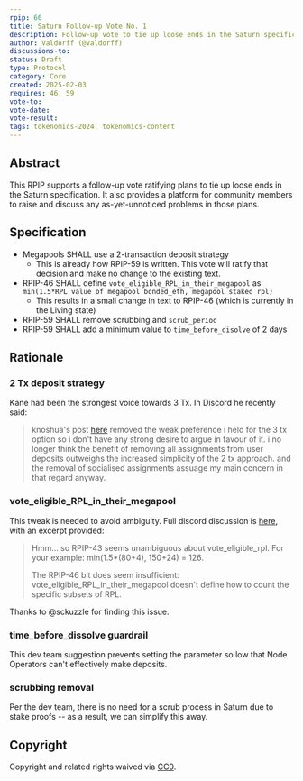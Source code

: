 ```yaml
---
rpip: 66
title: Saturn Follow-up Vote No. 1
description: Follow-up vote to tie up loose ends in the Saturn specification
author: Valdorff (@Valdorff)
discussions-to: 
status: Draft
type: Protocol
category: Core
created: 2025-02-03
requires: 46, 59
vote-to:
vote-date:
vote-result:
tags: tokenomics-2024, tokenomics-content
---
```


## Abstract
This RPIP supports a follow-up vote ratifying plans to tie up loose ends in the Saturn specification. It also provides a platform for community members to raise and discuss any as-yet-unnoticed problems in those plans.

## Specification
- Megapools SHALL use a 2-transaction deposit strategy
  - This is already how RPIP-59 is written. This vote will ratify that decision and make no change to the existing text.
- RPIP-46 SHALL define `vote_eligible_RPL_in_their_megapool` as `min(1.5*RPL value of megapool bonded_eth, megapool staked rpl)`
  - This results in a small change in text to RPIP-46 (which is currently in the Living state)
- RPIP-59 SHALL remove scrubbing and `scrub_period` 
- RPIP-59 SHALL add a minimum value to `time_before_disolve` of 2 days

## Rationale

### 2 Tx deposit strategy

Kane had been the strongest voice towards 3 Tx. In Discord he recently said:
> knoshua's post [here](https://discord.com/channels/405159462932971535/1215788197842255972/1261344716394463392) removed the weak preference i held for the 3 tx option so i don't have any strong desire to argue in favour of it. i no longer think the benefit of removing all assignments from user deposits outweighs the increased simplicity of the 2 tx approach. and the removal of socialised assignments assuage my main concern in that regard anyway.


### vote_eligible_RPL_in_their_megapool
This tweak is needed to avoid ambiguity. Full discord discussion is [here](https://discord.com/channels/405159462932971535/1215788197842255972/1333479516244410471), with an excerpt provided:
> Hmm... so RPIP-43 seems unambiguous about vote_eligible_rpl. For your example: min(1.5*(80+4), 150+24) = 126.
> 
> The RPIP-46 bit does seem insufficient: vote_eligible_RPL_in_their_megapool doesn't define how to count the specific subsets of RPL.

Thanks to @sckuzzle for finding this issue.

### time_before_dissolve guardrail
This dev team suggestion prevents setting the parameter so low that Node Operators can't effectively make deposits.

### scrubbing removal
Per the dev team, there is no need for a scrub process in Saturn due to stake proofs -- as a result, we can simplify this away.

## Copyright
Copyright and related rights waived via [CC0](https://creativecommons.org/publicdomain/zero/1.0/).